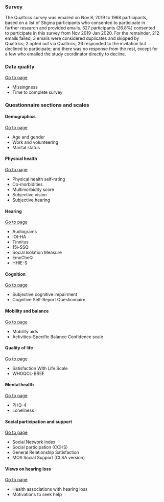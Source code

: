 
### Survey
The Qualtrics survey was emailed on Nov 8, 2019 to 1968 participants, based on a list of Stigma participants who consented to participate in further research and provided emails. 527 participants (26.8%) consented to participate in this survey from Nov 2019-Jan 2020. For the remainder, 212 emails failed; 3 emails were considered duplicates and skipped by Qualtrics; 2 opted out via Qualtrics; 26 responded to the invitation but declined to participate; and there was no response from the rest, except for a few who emailed the study coordinator directly to decline.   

### Data quality
[Go to page](https://huiwen-goy.github.io/C2-multidomain/C2-1Quality.html)  
* Missingness  
* Time to complete survey  

### Questionnaire sections and scales
  
#### Demographics
[Go to page](https://huiwen-goy.github.io/C2-multidomain/C2-2Demographic.html)  
* Age and gender  
* Work and volunteering  
* Marital status  

#### Physical health
[Go to page](https://huiwen-goy.github.io/C2-multidomain/C2-3Physical.html)  
* Physical health self-rating  
* Co-morbidities  
* Multimorbidity score  
* Subjective vision  
* Subjective hearing  

#### Hearing
[Go to page](https://huiwen-goy.github.io/C2-multidomain/C2-4Hearing.html)  
* Audiograms
* IOI-HA  
* Tinnitus  
* 15i-SSQ  
* Social Isolation Measure  
* EmoCheQ  
* HHIE-S  

####  Cognition 
[Go to page](https://huiwen-goy.github.io/C2-multidomain/C2-5Cognition.html)  
* Subjective cognitive impairment  
* Cognitive Self-Report Questionnaire  

#### Mobility and balance
[Go to page](https://huiwen-goy.github.io/C2-multidomain/C2-6Mobility.html)  
* Mobility aids  
* Activities-Specific Balance Confidence scale  

#### Quality of life
[Go to page](https://huiwen-goy.github.io/C2-multidomain/C2-7QoL.html)  
* Satisfaction With Life Scale  
* WHOQOL-BREF  

#### Mental health  
[Go to page](https://huiwen-goy.github.io/C2-multidomain/C2-8Mental.html) 
* PHQ-4  
* Loneliness  

#### Social participation and support
[Go to page](https://huiwen-goy.github.io/C2-multidomain/C2-9Social.html)  
* Social Network Index  
* Social participation (CCHS)  
* General Relationship Satisfaction  
* MOS Social Support (CLSA version)  

#### Views on hearing loss
[Go to page](https://huiwen-goy.github.io/C2-multidomain/C2-10Views.html)  
* Health associations with hearing loss  
* Motivations to seek help  







